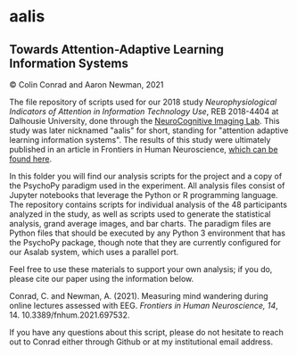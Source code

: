 # aalis
## Towards Attention-Adaptive Learning Information Systems
© Colin Conrad and Aaron Newman, 2021

The file repository of scripts used for our 2018 study _Neurophysiological Indicators of Attention in Information Technology Use_, REB 2018-4404 at Dalhousie University, done through the [NeuroCognitive Imaging Lab](https://ncil.science/). This study was later nicknamed "aalis" for short, standing for "attention adaptive learning information systems". The results of this study were ultimately published in an article in Frontiers in Human Neuroscience, <a href="https://www.frontiersin.org/articles/10.3389/fnhum.2021.697532/full">which can be found here</a>.

In this folder you will find our analysis scripts for the project and a copy of the PsychoPy paradigm used in the experiment. All analysis files consist of Jupyter notebooks that leverage the Python or R programming language. The repository contains scripts for individual analysis of the 48 participants analyzed in the study, as well as scripts used to generate the statistical analysis, grand average images, and bar charts. The paradigm files are Python files that should be executed by any Python 3 environment that has the PsychoPy package, though note that they are currently configured for our Asalab system, which uses a parallel port. 

Feel free to use these materials to support your own analysis; if you do, please cite our paper using the information below.

Conrad, C. and Newman, A. (2021). Measuring mind wandering during online lectures assessed with EEG. _Frontiers in Human Neuroscience, 14_, 14. 10.3389/fnhum.2021.697532.

If you have any questions about this script, please do not hesitate to reach out to Conrad either through Github or at my institutional email address.